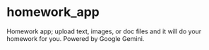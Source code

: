 # homework_app
Homework app; upload text, images, or doc files and it will do your homework for you. Powered by Google Gemini.
